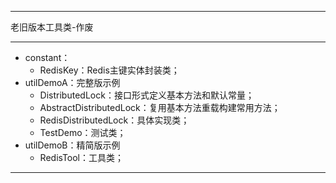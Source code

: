 ------
老旧版本工具类-作废

------
- constant：
    - RedisKey：Redis主键实体封装类；
- utilDemoA：完整版示例
    - DistributedLock：接口形式定义基本方法和默认常量；
    - AbstractDistributedLock：复用基本方法重载构建常用方法；
    - RedisDistributedLock：具体实现类；
    - TestDemo：测试类；
- utilDemoB：精简版示例
    - RedisTool：工具类；

 

------